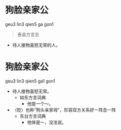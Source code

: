 



# 狗脸亲家公
geu3 lin3 qien5 ga gon1
> 泰县方言志
- 待人接物喜怒无常的人。

# 狗脸亲家公
geu3 lin3 qien5 ga1 gon1
+ 待人接物喜怒无常。
  * 如东方言词典
    - 他是一个～。
+ （贬）也称“狗头亲家母”，形容双方关系好一阵丑一阵
  * 东台方言词典
    - 他俫是～，没法说。
